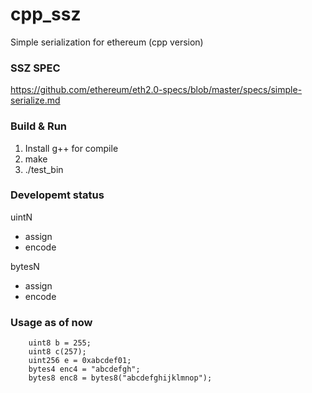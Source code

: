 # cpp_ssz
Simple serialization for ethereum (cpp version)

### SSZ SPEC
https://github.com/ethereum/eth2.0-specs/blob/master/specs/simple-serialize.md


### Build & Run
1. Install g++ for compile
2. make
3. ./test_bin

### Developemt status
uintN
 - assign
 - encode

bytesN
 - assign
 - encode

### Usage as of now
```
	uint8 b = 255;
	uint8 c(257);
	uint256 e = 0xabcdef01;
	bytes4 enc4 = "abcdefgh";
	bytes8 enc8 = bytes8("abcdefghijklmnop");
```
